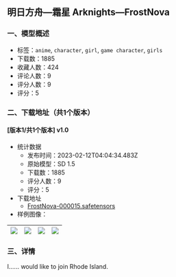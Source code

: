 ## 明日方舟—霜星  Arknights—FrostNova
### 一、模型概述

- 标签：`anime`, `character`, `girl`, `game character`, `girls`
- 下载数：1885
- 收藏人数：424
- 评论人数：9
- 评分人数：9
- 评分：5

### 二、下载地址（共1个版本）

#### [版本1/共1个版本] v1.0

- 统计数据
  - 发布时间：2023-02-12T04:04:34.483Z
  - 原始模型：SD 1.5
  - 下载数：1885
  - 评分人数：9
  - 评分：5
- 下载地址
  - [FrostNova-000015.safetensors](https://civitai.com/api/download/models/9529)
- 样例图像：

| <img src="https://image.civitai.com/xG1nkqKTMzGDvpLrqFT7WA/de43a0aa-0b61-44cb-4e49-6ce072330700/width=450/91872.jpeg" /> | <img src="https://image.civitai.com/xG1nkqKTMzGDvpLrqFT7WA/deab1a8b-3423-46e2-3f91-6c3de8b78f00/width=450/91883.jpeg" /> | <img src="https://image.civitai.com/xG1nkqKTMzGDvpLrqFT7WA/511e7334-e13a-4d13-1ac2-3af786b77100/width=450/91882.jpeg" /> | <img src="https://image.civitai.com/xG1nkqKTMzGDvpLrqFT7WA/3e570f25-8eb5-40cc-68d0-942e0f2de700/width=450/91880.jpeg" /> |
| ---- | ---- | ---- | ---- |


### 三、详情
<p>I......  would like to join Rhode Island.</p><p></p>